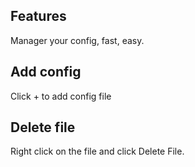## Features

Manager your config, fast, easy.

## Add config

Click + to add config file

## Delete file

Right click on the file and click Delete File.
